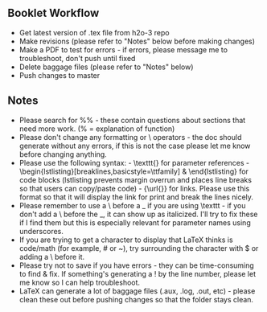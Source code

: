 Booklet Workflow 
---------------------- 

- Get latest version of .tex file from h2o-3 repo 
- Make revisions (please refer to "Notes" below before making changes) 
- Make a PDF to test for errors - if errors, please message me to troubleshoot, don't push until fixed 
- Delete baggage files (please refer to "Notes" below) 
- Push changes to master 

Notes 
------- 

- Please search for %% - these contain questions about sections that need more work. (% = explanation of function) 
- Please don't change any formatting or \ operators - the doc should generate without any errors, if this is not the case please let me know before changing anything. 
- Please use the following syntax: 
      - \texttt{} for parameter references 
      - \begin{lstlisting}[breaklines,basicstyle=\ttfamily]  & \end{lstlisting} for code blocks (lstlisting prevents margin overrun and places line breaks so that users can copy/paste code) 
      - {\url{}} for links. Please use this format so that it will display the link for print and break the lines nicely. 
- Please remember to use a \ before a _ if you are using \texttt - if you don't add a \ before the _, it can show up as italicized. I'll try to fix these if I find them but this is especially relevant for parameter names using underscores. 
- If you are trying to get a character to display that LaTeX thinks is code/math (for example, # or ~), try surrounding the character with $ or adding a \ before it. 
- Please try not to save if you have errors - they can be time-consuming to find & fix. If something's generating a ! by the line number, please let me know so I can help troubleshoot. 
- LaTeX can generate a lot of baggage files (.aux, .log, .out, etc) - please clean these out before pushing changes so that the folder stays clean.